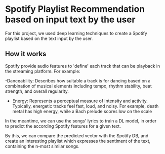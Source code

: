# Spotify Playlist Recommendation based on input text by the user

For this project, we used deep learning techniques to create a Spotify playlist based on the text input by the user. 

## How it works 

Spotify provide audio features to 'define' each track that can be playback in the streaming platform. For example:

-Danceability: Describes how suitable a track is for dancing based on a combination
of musical elements including tempo, rhythm stability, beat strength, and overall
regularity.
- Energy: Represents a perceptual measure of intensity and activity. Typically,
energetic tracks feel fast, loud, and noisy. For example, death metal has high energy,
while a Bach prelude scores low on the scale

In the meantime, we can use the songs' lyrics to train a DL model, in order to predict the according Spotify features for a given text.

By this, we can compare the predicted vector with the Spotify DB, and create an interesting playlist which expresses the sentiment of the text, containing the n-most similar songs.
